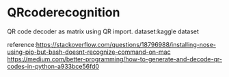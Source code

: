 # QRcoderecognition

QR code decoder as matrix using QR import.
dataset:kaggle dataset

reference:https://stackoverflow.com/questions/18796988/installing-nose-using-pip-but-bash-doesnt-recognize-command-on-mac
          https://medium.com/better-programming/how-to-generate-and-decode-qr-codes-in-python-a933bce56fd0
          
